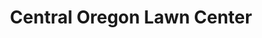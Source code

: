 ---
title: "Central Oregon Lawn Center"
url: /bend/central-oregon-lawn-center/
shop: Garten-Center
---